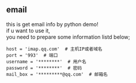 ## email



this is get email info by python demo! \
if u want to use it, \
you need to prepare some information listd below;



```angular2html
host = 'imap.qq.com'  # 主机IP或者域名
port = '993'  # 端口
username = '********'  # 用户名
password = '********'  # 密码
mail_box = '*********@qq.com'  # 邮箱名

```
